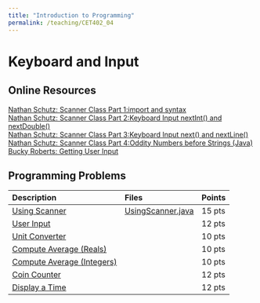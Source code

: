 ```yaml
---
title: "Introduction to Programming"
permalink: /teaching/CET402_04
---
```


# Keyboard and Input

## Online Resources
[Nathan Schutz: Scanner Class Part 1:import and syntax](https://youtu.be/luW-YhezfVk)  
[Nathan Schutz: Scanner Class Part 2:Keyboard Input nextInt() and nextDouble()](https://youtu.be/gz4vyJ_HAvw)  
[Nathan Schutz: Scanner Class Part 3:Keyboard Input next() and nextLine()](https://youtu.be/FjhCfKKwdnE)  
[Nathan Schutz: Scanner Class Part 4:Oddity Numbers before Strings (Java)](https://youtu.be/luW-YhezfVk)  
[Bucky Roberts: Getting User Input](https://youtu.be/5DdacOkrTgo)  

## Programming Problems

| Description                                                               | Files                                                | Points |
| :------------------------------------------------------------------------ | :--------------------------------------------------- | :----- |
| [Using Scanner](/files/CET402/pdfs/04_UsingScanner.pdf)                        | [UsingScanner.java](/files/CET402/java_files/UsingScanner.java) | 15 pts |
| [User Input](/files/CET402/pdfs/04_UserInput.pdf)                              |                                                      | 12 pts |
| [Unit Converter](/files/CET402/pdfs/04_UnitConverter.pdf)                      |                                                      | 10 pts |
| [Compute Average (Reals)](/files/CET402/pdfs/04_ComputeAverageReals.pdf)       |                                                      | 10 pts |
| [Compute Average (Integers)](/files/CET402/pdfs/04_ComputeAverageIntegers.pdf) |                                                      | 10 pts |
| [Coin Counter](/files/CET402/pdfs/04_CoinCounter.pdf)                          |                                                      | 12 pts |
| [Display a Time](/files/CET402/pdfs/04_DisplayATime.pdf)                       |                                                      | 12 pts |


